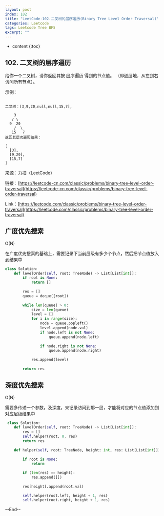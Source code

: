 ```yaml
---
layout: post
index: 102
title: "LeetCode-102.二叉树的层序遍历(Binary Tree Level Order Traversal)"
categories: Leetcode
tags: Leetcode Tree BFS
excerpt: ""
---
```


* content
{:toc}

## 102. 二叉树的层序遍历

给你一个二叉树，请你返回其按 层序遍历 得到的节点值。 （即逐层地，从左到右访问所有节点）。

示例：
```

二叉树：[3,9,20,null,null,15,7],

    3
   / \
  9  20
    /  \
   15   7
返回其层次遍历结果：

[
  [3],
  [9,20],
  [15,7]
]
```

来源：力扣（LeetCode）

链接：[https://leetcode-cn.com/classic/problems/binary-tree-level-order-traversal](https://leetcode-cn.com/classic/problems/binary-tree-level-order-traversal)

Link：[https://leetcode.com/classic/problems/binary-tree-level-order-traversal](https://leetcode.com/classic/problems/binary-tree-level-order-traversal)

## 广度优先搜索

O(N)

在广度优先搜索的基础上，需要记录下当前层级有多少个节点，然后把节点值放入到结果中

```python
class Solution:
    def levelOrder(self, root: TreeNode) -> List[List[int]]:
        if root is None:
            return []
            
        res = []
        queue = deque([root])
            
        while len(queue) > 0:
            size = len(queue)
            level = []
            for i in range(size):
                node = queue.popleft()
                level.append(node.val)
                if node.left is not None:
                    queue.append(node.left)
                    
                if node.right is not None:
                    queue.append(node.right)
                    
            res.append(level)
            
        return res
```

## 深度优先搜索

O(N)

需要多传递一个参数，及深度，来记录访问到那一层，才能将对应的节点值添加到对应层级结果中

```python
 class Solution:
    def levelOrder(self, root: TreeNode) -> List[List[int]]:
        res = []
        self.helper(root, 0, res)
        return res
    
    def helper(self, root: TreeNode, height: int, res: List[List[int]]):
        
        if root is None:
            return
        
        if (len(res) == height):
            res.append([])
            
        res[height].append(root.val)
        
        self.helper(root.left, height + 1, res)
        self.helper(root.right, height + 1, res)
```

--End--


